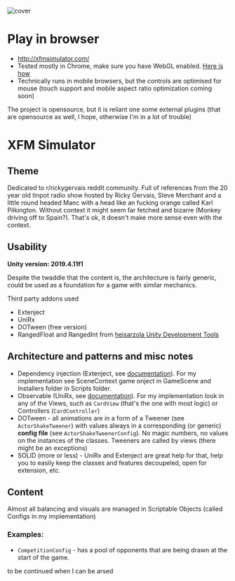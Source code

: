 ![cover](https://i.imgur.com/M7jgqeZ.png " ")

# Play in browser
- http://xfmsimulator.com/
- Tested mostly in Chrome, make sure you have WebGL enabled. [Here is how](https://www.interplaylearning.com/help/how-to-enable-webgl-in-chrome)
- Technically runs in mobile browsers, but the controls are optimised for mouse (touch support and mobile aspect ratio optimization coming soon)


The project is opensource, but it is reliant one some external plugins (that are opensource as well, I hope, otherwise I'm in a lot of trouble)

# XFM Simulator
## Theme
Dedicated to r/rickygervais reddit community. Full of references from the 20 year old tinpot radio show hosted by Ricky Gervais, Steve Merchant and a little round headed Manc with a head like an fucking orange called Karl Pilkington. Without context it might seem far fetched and bizarre (Monkey driving off to Spain?). That's ok, it doesn't make more sense even with the context.

## Usability
**Unity version: 2019.4.11f1**

Despite the twaddle that the content is, the architecture is fairly generic, could be used as a foundation for a game with similar mechanics.

Third party addons used
- Extenject
- UniRx
- DOTween (free version)
- RangedFloat and RangedInt from [heisarzola Unity Development Tools](https://github.com/heisarzola/Unity-Development-Tools "heisarzola's Unity Development Tools")

## Architecture and patterns and misc notes
- Dependency injection (Extenject, see [documentation](https://github.com/svermeulen/Extenject "documentation")). For my implementation see SceneContext game onject in GameScene and Installers folder in Scripts folder.
- Observable (UniRx, see [documentation](https://github.com/neuecc/UniRx "documentation")). For my implementation look in any of the Views, such as `CardView` (that's the one with most logic) or Controllers (`CardController`)
- DOTween - all animations are in a form of a Tweener (see `ActorShakeTweener`) with values always in a corresponding (or generic) **config file** (see `ActorShakeTweenerConfig`). No magic numbers, no values on the instances of the classes. Tweeners are called by views (there might be an exceptions)
- SOLID (more or less) - UniRx and Extenject are great help for that, help you to easily keep the classes and features decoupeled, open for extension, etc.

## Content
Almost all balancing and visuals are managed in Scriptable Objects (called Configs in my implementation)
### Examples:
- `CompetitionConfig` - has a pool of opponents that are being drawn at the start of the game.

to be continued when I can be arsed
